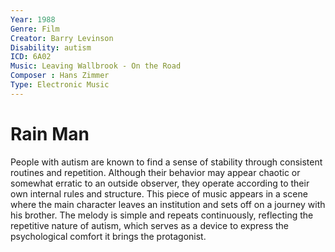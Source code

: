 ```yaml
---
Year: 1988
Genre: Film
Creator: Barry Levinson
Disability: autism
ICD: 6A02
Music: Leaving Wallbrook - On the Road
Composer : Hans Zimmer
Type: Electronic Music
---
```


# Rain Man

People with autism are known to find a sense of stability through consistent routines and repetition. Although their behavior may appear chaotic or somewhat erratic to an outside observer, they operate according to their own internal rules and structure. This piece of music appears in a scene where the main character leaves an institution and sets off on a journey with his brother. The melody is simple and repeats continuously, reflecting the repetitive nature of autism, which serves as a device to express the psychological comfort it brings the protagonist.
